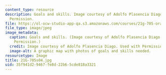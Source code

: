 ```yaml
---
content_type: resource
description: Goals and skills. Image courtesy of Adolfo Plasencia Diago. Used with
  Permission.
file: https://ol-ocw-studio-app-qa.s3.amazonaws.com/courses/21g-705-oral-communication-in-spanish-spring-2004/35f941d29467fe8d22b65cde818a3321_21G-705s04.jpg
file_type: image/jpeg
image_metadata:
  caption: Goals and skills. (Image courtesy of Adolfo Plasencia Diago. Used with
    Permission.)
  credit: Image courtesy of Adolfo Plasencia Diago. Used with Permission.
  image-alt: A graphic map with photos of goals and skills needed.
resourcetype: Image
title: 21G-705s04.jpg
uid: 35f941d2-9467-fe8d-22b6-5cde818a3321
---
```

